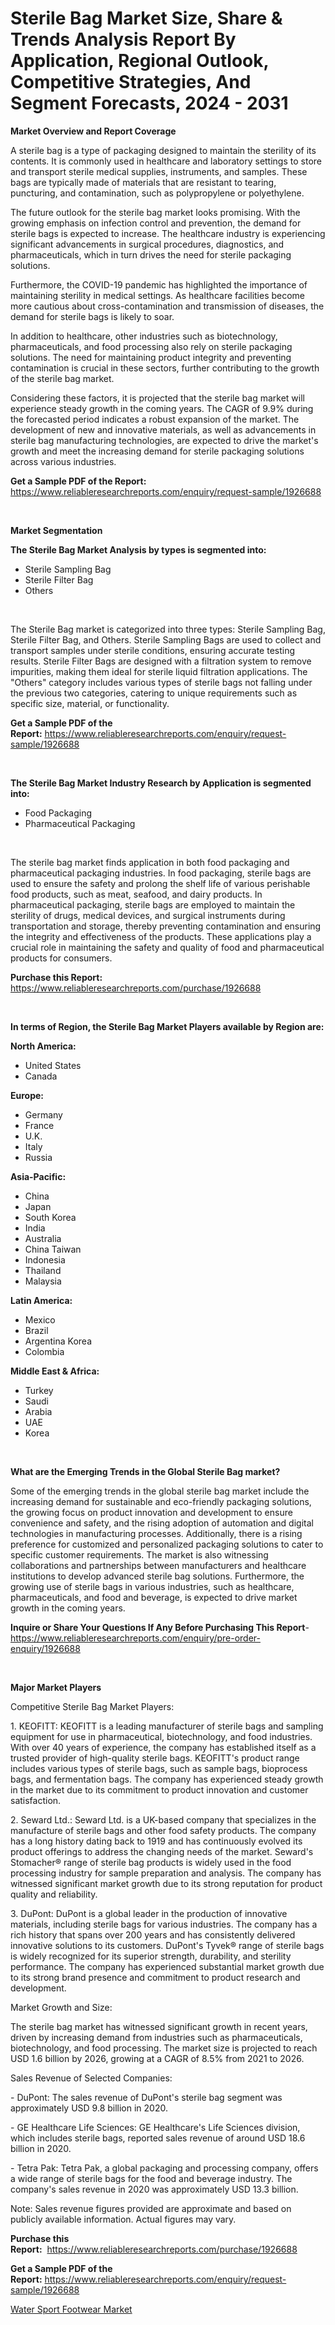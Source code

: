 <p><h1>Sterile Bag Market Size, Share & Trends Analysis Report By Application, Regional Outlook, Competitive Strategies, And Segment Forecasts, 2024 - 2031</h1></p><p><strong>Market Overview and Report Coverage</strong></p>
<p><p>A sterile bag is a type of packaging designed to maintain the sterility of its contents. It is commonly used in healthcare and laboratory settings to store and transport sterile medical supplies, instruments, and samples. These bags are typically made of materials that are resistant to tearing, puncturing, and contamination, such as polypropylene or polyethylene.</p><p>The future outlook for the sterile bag market looks promising. With the growing emphasis on infection control and prevention, the demand for sterile bags is expected to increase. The healthcare industry is experiencing significant advancements in surgical procedures, diagnostics, and pharmaceuticals, which in turn drives the need for sterile packaging solutions.</p><p>Furthermore, the COVID-19 pandemic has highlighted the importance of maintaining sterility in medical settings. As healthcare facilities become more cautious about cross-contamination and transmission of diseases, the demand for sterile bags is likely to soar.</p><p>In addition to healthcare, other industries such as biotechnology, pharmaceuticals, and food processing also rely on sterile packaging solutions. The need for maintaining product integrity and preventing contamination is crucial in these sectors, further contributing to the growth of the sterile bag market.</p><p>Considering these factors, it is projected that the sterile bag market will experience steady growth in the coming years. The CAGR of 9.9% during the forecasted period indicates a robust expansion of the market. The development of new and innovative materials, as well as advancements in sterile bag manufacturing technologies, are expected to drive the market's growth and meet the increasing demand for sterile packaging solutions across various industries.</p></p>
<p><strong>Get a Sample PDF of the Report:</strong> <a href="https://www.reliableresearchreports.com/enquiry/request-sample/1926688">https://www.reliableresearchreports.com/enquiry/request-sample/1926688</a></p>
<p>&nbsp;</p>
<p><strong>Market Segmentation</strong></p>
<p><strong>The Sterile Bag Market Analysis by types is segmented into:</strong></p>
<p><ul><li>Sterile Sampling Bag</li><li>Sterile Filter Bag</li><li>Others</li></ul></p>
<p>&nbsp;</p>
<p><p>The Sterile Bag market is categorized into three types: Sterile Sampling Bag, Sterile Filter Bag, and Others. Sterile Sampling Bags are used to collect and transport samples under sterile conditions, ensuring accurate testing results. Sterile Filter Bags are designed with a filtration system to remove impurities, making them ideal for sterile liquid filtration applications. The "Others" category includes various types of sterile bags not falling under the previous two categories, catering to unique requirements such as specific size, material, or functionality.</p></p>
<p><strong>Get a Sample PDF of the Report:</strong>&nbsp;<a href="https://www.reliableresearchreports.com/enquiry/request-sample/1926688">https://www.reliableresearchreports.com/enquiry/request-sample/1926688</a></p>
<p>&nbsp;</p>
<p><strong>The Sterile Bag Market Industry Research by Application is segmented into:</strong></p>
<p><ul><li>Food Packaging</li><li>Pharmaceutical Packaging</li></ul></p>
<p>&nbsp;</p>
<p><p>The sterile bag market finds application in both food packaging and pharmaceutical packaging industries. In food packaging, sterile bags are used to ensure the safety and prolong the shelf life of various perishable food products, such as meat, seafood, and dairy products. In pharmaceutical packaging, sterile bags are employed to maintain the sterility of drugs, medical devices, and surgical instruments during transportation and storage, thereby preventing contamination and ensuring the integrity and effectiveness of the products. These applications play a crucial role in maintaining the safety and quality of food and pharmaceutical products for consumers.</p></p>
<p><strong>Purchase this Report:</strong>&nbsp; <a href="https://www.reliableresearchreports.com/purchase/1926688">https://www.reliableresearchreports.com/purchase/1926688</a></p>
<p>&nbsp;</p>
<p><strong>In terms of Region, the Sterile Bag Market Players available by Region are:</strong></p>
<p>
    <p> <strong> North America: </strong>
        <ul>
            <li>United States</li>
            <li>Canada</li>
        </ul>
        </p> 
    <p> <strong> Europe: </strong>
        <ul>
            <li>Germany</li>
            <li>France</li>
            <li>U.K.</li>
            <li>Italy</li>
            <li>Russia</li>
        </ul>
        </p> 
    <p> <strong> Asia-Pacific: </strong>
        <ul>
            <li>China</li>
            <li>Japan</li>
            <li>South Korea</li>
            <li>India</li>
            <li>Australia</li>
            <li>China Taiwan</li>
            <li>Indonesia</li>
            <li>Thailand</li>
            <li>Malaysia</li>
        </ul>
        </p> 
    <p> <strong> Latin America: </strong>
        <ul>
            <li>Mexico</li>
            <li>Brazil</li>
            <li>Argentina Korea</li>
            <li>Colombia</li>
        </ul>
        </p> 
    <p> <strong> Middle East & Africa: </strong>
        <ul>
            <li>Turkey</li>
            <li>Saudi</li>
            <li>Arabia</li>
            <li>UAE</li>
            <li>Korea</li>
        </ul>
    </p>
    </p>
<p>&nbsp;</p>
<p><strong>What are the Emerging Trends in the Global Sterile Bag market?</strong></p>
<p><p>Some of the emerging trends in the global sterile bag market include the increasing demand for sustainable and eco-friendly packaging solutions, the growing focus on product innovation and development to ensure convenience and safety, and the rising adoption of automation and digital technologies in manufacturing processes. Additionally, there is a rising preference for customized and personalized packaging solutions to cater to specific customer requirements. The market is also witnessing collaborations and partnerships between manufacturers and healthcare institutions to develop advanced sterile bag solutions. Furthermore, the growing use of sterile bags in various industries, such as healthcare, pharmaceuticals, and food and beverage, is expected to drive market growth in the coming years.</p></p>
<p><strong>Inquire or Share Your Questions If Any Before Purchasing This Report</strong>- <a href="https://www.reliableresearchreports.com/enquiry/pre-order-enquiry/1926688">https://www.reliableresearchreports.com/enquiry/pre-order-enquiry/1926688</a></p>
<p>&nbsp;</p>
<p><strong>Major Market Players</strong></p>
<p><p>Competitive Sterile Bag Market Players:</p><p>1. KEOFITT: KEOFITT is a leading manufacturer of sterile bags and sampling equipment for use in pharmaceutical, biotechnology, and food industries. With over 40 years of experience, the company has established itself as a trusted provider of high-quality sterile bags. KEOFITT's product range includes various types of sterile bags, such as sample bags, bioprocess bags, and fermentation bags. The company has experienced steady growth in the market due to its commitment to product innovation and customer satisfaction.</p><p>2. Seward Ltd.: Seward Ltd. is a UK-based company that specializes in the manufacture of sterile bags and other food safety products. The company has a long history dating back to 1919 and has continuously evolved its product offerings to address the changing needs of the market. Seward's Stomacher® range of sterile bag products is widely used in the food processing industry for sample preparation and analysis. The company has witnessed significant market growth due to its strong reputation for product quality and reliability.</p><p>3. DuPont: DuPont is a global leader in the production of innovative materials, including sterile bags for various industries. The company has a rich history that spans over 200 years and has consistently delivered innovative solutions to its customers. DuPont's Tyvek® range of sterile bags is widely recognized for its superior strength, durability, and sterility performance. The company has experienced substantial market growth due to its strong brand presence and commitment to product research and development.</p><p>Market Growth and Size:</p><p>The sterile bag market has witnessed significant growth in recent years, driven by increasing demand from industries such as pharmaceuticals, biotechnology, and food processing. The market size is projected to reach USD 1.6 billion by 2026, growing at a CAGR of 8.5% from 2021 to 2026.</p><p>Sales Revenue of Selected Companies:</p><p>- DuPont: The sales revenue of DuPont's sterile bag segment was approximately USD 9.8 billion in 2020.</p><p>- GE Healthcare Life Sciences: GE Healthcare's Life Sciences division, which includes sterile bags, reported sales revenue of around USD 18.6 billion in 2020.</p><p>- Tetra Pak: Tetra Pak, a global packaging and processing company, offers a wide range of sterile bags for the food and beverage industry. The company's sales revenue in 2020 was approximately USD 13.3 billion.</p><p>Note: Sales revenue figures provided are approximate and based on publicly available information. Actual figures may vary.</p></p>
<p><strong>Purchase this Report:</strong>&nbsp;&nbsp;<a href="https://www.reliableresearchreports.com/purchase/1926688">https://www.reliableresearchreports.com/purchase/1926688</a></p>
<p></p>
<p><strong>Get a Sample PDF of the Report:</strong>&nbsp;<a href="https://www.reliableresearchreports.com/enquiry/request-sample/1926688">https://www.reliableresearchreports.com/enquiry/request-sample/1926688</a></p>
<p><p><a href="https://github.com/mohamedbakry57/Market-Research-Report-List-1/blob/main/water-sport-footwear-market.md">Water Sport Footwear Market</a></p></p>